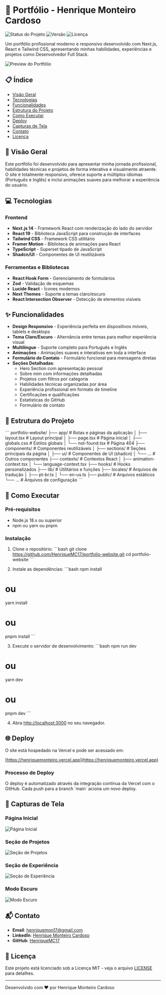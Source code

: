 # 🚀 Portfólio - Henrique Monteiro Cardoso

![Status do Projeto](https://img.shields.io/badge/status-online-brightgreen)
![Versão](https://img.shields.io/badge/versão-1.0.0-blue)
![Licença](https://img.shields.io/badge/licença-MIT-green)

Um portfólio profissional moderno e responsivo desenvolvido com Next.js, React e Tailwind CSS, apresentando minhas habilidades, experiências e projetos como Desenvolvedor Full Stack.

![Preview do Portfólio](https://placeholder.svg?height=300&width=600)

## 📋 Índice

- [Visão Geral](#-visão-geral)
- [Tecnologias](#-tecnologias)
- [Funcionalidades](#-funcionalidades)
- [Estrutura do Projeto](#-estrutura-do-projeto)
- [Como Executar](#-como-executar)
- [Deploy](#-deploy)
- [Capturas de Tela](#-capturas-de-tela)
- [Contato](#-contato)
- [Licença](#-licença)

## 🌟 Visão Geral

Este portfólio foi desenvolvido para apresentar minha jornada profissional, habilidades técnicas e projetos de forma interativa e visualmente atraente. O site é totalmente responsivo, oferece suporte a múltiplos idiomas (Português e Inglês) e inclui animações suaves para melhorar a experiência do usuário.

## 💻 Tecnologias

### Frontend
- **Next.js 14** - Framework React com renderização do lado do servidor
- **React 19** - Biblioteca JavaScript para construção de interfaces
- **Tailwind CSS** - Framework CSS utilitário
- **Framer Motion** - Biblioteca de animações para React
- **TypeScript** - Superset tipado de JavaScript
- **Shadcn/UI** - Componentes de UI reutilizáveis

### Ferramentas e Bibliotecas
- **React Hook Form** - Gerenciamento de formulários
- **Zod** - Validação de esquemas
- **Lucide React** - Ícones modernos
- **Next Themes** - Suporte a temas claro/escuro
- **React Intersection Observer** - Detecção de elementos visíveis

## ✨ Funcionalidades

- **Design Responsivo** - Experiência perfeita em dispositivos móveis, tablets e desktops
- **Tema Claro/Escuro** - Alternância entre temas para melhor experiência visual
- **Multilíngue** - Suporte completo para Português e Inglês
- **Animações** - Animações suaves e interativas em toda a interface
- **Formulário de Contato** - Formulário funcional para mensagens diretas
- **Seções Detalhadas**:
  - Hero Section com apresentação pessoal
  - Sobre mim com informações detalhadas
  - Projetos com filtros por categoria
  - Habilidades técnicas organizadas por área
  - Experiência profissional em formato de timeline
  - Certificações e qualificações
  - Estatísticas do GitHub
  - Formulário de contato

## 📁 Estrutura do Projeto

\`\`\`
portfolio-website/
├── app/                  # Rotas e páginas da aplicação
│   ├── layout.tsx        # Layout principal
│   ├── page.tsx          # Página inicial
│   ├── globals.css       # Estilos globais
│   └── not-found.tsx     # Página 404
├── components/           # Componentes reutilizáveis
│   ├── sections/         # Seções principais da página
│   ├── ui/               # Componentes de UI (shadcn)
│   └── ...               # Outros componentes
├── contexts/             # Contextos React
│   ├── animation-context.tsx
│   └── language-context.tsx
├── hooks/                # Hooks personalizados
├── lib/                  # Utilitários e funções
├── locales/              # Arquivos de tradução
│   ├── pt-br.ts
│   └── en-us.ts
├── public/               # Arquivos estáticos
└── ...                   # Arquivos de configuração
\`\`\`

## 🚀 Como Executar

### Pré-requisitos
- Node.js 18.x ou superior
- npm ou yarn ou pnpm

### Instalação

1. Clone o repositório:
\`\`\`bash
git clone https://github.com/HenriqueMC17/portfolio-website.git
cd portfolio-website
\`\`\`

2. Instale as dependências:
\`\`\`bash
npm install
# ou
yarn install
# ou
pnpm install
\`\`\`

3. Execute o servidor de desenvolvimento:
\`\`\`bash
npm run dev
# ou
yarn dev
# ou
pnpm dev
\`\`\`

4. Abra [http://localhost:3000](http://localhost:3000) no seu navegador.

## 🌐 Deploy

O site está hospedado na Vercel e pode ser acessado em:

[https://henriquemonteiro.vercel.app](https://henriquemonteiro.vercel.app)

### Processo de Deploy

O deploy é automatizado através da integração contínua da Vercel com o GitHub. Cada push para a branch \`main\` aciona um novo deploy.

## 📸 Capturas de Tela

### Página Inicial
![Página Inicial](https://placeholder.svg?height=200&width=400)

### Seção de Projetos
![Seção de Projetos](https://placeholder.svg?height=200&width=400)

### Seção de Experiência
![Seção de Experiência](https://placeholder.svg?height=200&width=400)

### Modo Escuro
![Modo Escuro](https://placeholder.svg?height=200&width=400)

## 📬 Contato

- **Email**: [henriquemon17@gmail.com](mailto:henriquemon17@gmail.com)
- **LinkedIn**: [Henrique Monteiro Cardoso](https://www.linkedin.com/in/henrique-monteiro-cardoso-ba3716229/)
- **GitHub**: [HenriqueMC17](https://github.com/HenriqueMC17)

## 📄 Licença

Este projeto está licenciado sob a Licença MIT - veja o arquivo [LICENSE](LICENSE) para detalhes.

---

Desenvolvido com ❤️ por Henrique Monteiro Cardoso
